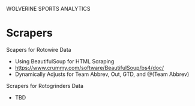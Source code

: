 WOLVERINE SPORTS ANALYTICS

# Scrapers
Scapers for Rotowire Data 
- Using BeautifulSoup for HTML Scraping
- https://www.crummy.com/software/BeautifulSoup/bs4/doc/
- Dynamically Adjusts for Team Abbrev, Out, GTD, and @(Team Abbrev)

Scrapers for Rotogrinders Data
- TBD
